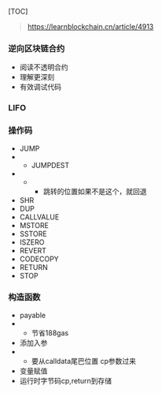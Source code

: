 [TOC]

> https://learnblockchain.cn/article/4913

### 逆向区块链合约
 - 阅读不透明合约
 - 理解更深刻
 - 有效调试代码
### LIFO
### 操作码
 - JUMP
 -  - JUMPDEST
 -  -  - 跳转的位置如果不是这个，就回退
 - SHR
 - DUP
 - CALLVALUE
 - MSTORE
 - SSTORE
 - ISZERO
 - REVERT
 - CODECOPY
 - RETURN
 - STOP
### 构造函数
 - payable
 -  - 节省188gas
 - 添加入参
 -  - 要从calldata尾巴位置 cp参数过来
 - 变量赋值
 - 运行时字节码cp,return到存储